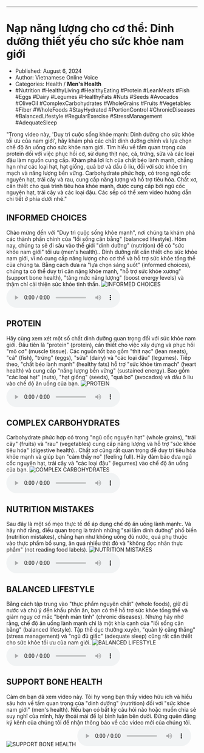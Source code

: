 
---

# Nạp năng lượng cho cơ thể: Dinh dưỡng thiết yếu cho sức khỏe nam giới

- Published: August 6, 2024
- Author: Vietnamese Online Voice
- Categories: Health / **Men's Health**
- #Nutrition #HealthyLiving #HealthyEating #Protein #LeanMeats #Fish #Eggs #Dairy #Legumes #HealthyFats #Nuts #Seeds #Avocados #OliveOil #ComplexCarbohydrates #WholeGrains #Fruits #Vegetables #Fiber #WholeFoods #StayHydrated #PortionControl #ChronicDiseases #BalancedLifestyle #RegularExercise #StressManagement #AdequateSleep

"Trong video này, 'Duy trì cuộc sống khỏe mạnh: Dinh dưỡng cho sức khỏe tối ưu của nam giới', hãy khám phá các chất dinh dưỡng chính và lựa chọn chế độ ăn uống cho sức khỏe nam giới. Tìm hiểu về tầm quan trọng của protein đối với việc phục hồi cơ, sử dụng thịt nạc, cá, trứng, sữa và các loại đậu làm nguồn cung cấp. Khám phá lợi ích của chất béo lành mạnh, chẳng hạn như các loại hạt, hạt giống, quả bơ và dầu ô liu, đối với sức khỏe tim mạch và năng lượng bền vững. Carbohydrate phức hợp, có trong ngũ cốc nguyên hạt, trái cây và rau, cung cấp năng lượng và hỗ trợ tiêu hóa. Chất xơ, cần thiết cho quá trình tiêu hóa khỏe mạnh, được cung cấp bởi ngũ cốc nguyên hạt, trái cây và các loại đậu. Các sếp có thể xem video hướng dẫn chi tiết ở phía dưới nhé."


## INFORMED CHOICES

Chào mừng đến với "Duy trì cuộc sống khỏe mạnh", nơi chúng ta khám phá các thành phần chính của "lối sống cân bằng" (balanced lifestyle). Hôm nay, chúng ta sẽ đi sâu vào thế giới "dinh dưỡng" (nutrition) để có "sức khỏe nam giới" tối ưu (men's health).. Dinh dưỡng rất cần thiết cho sức khỏe nam giới, vì nó cung cấp năng lượng cho cơ thể và hỗ trợ sức khỏe tổng thể của chúng ta. Bằng cách đưa ra "lựa chọn sáng suốt" (informed choices), chúng ta có thể duy trì cân nặng khỏe mạnh, "hỗ trợ sức khỏe xương" (support bone health), "tăng mức năng lượng" (boost energy levels) và thậm chí cải thiện sức khỏe tinh thần.
![INFORMED CHOICES](https://http-archiver-apis-production-80.schnworks.com/storage/images/transitions/2024-08-06/transition--382143524-Montserrat-Thin-283593.jpg)
<audio controls>
    <source src="https://http-archiver-apis-production-80.schnworks.com/storage/storage/audio/file-23867016856.mp3" type="audio/mpeg">
</audio>



## PROTEIN

Hãy cùng xem xét một số chất dinh dưỡng quan trọng đối với sức khỏe nam giới. Đầu tiên là "protein" (protein), cần thiết cho việc xây dựng và phục hồi "mô cơ" (muscle tissue). Các nguồn tốt bao gồm "thịt nạc" (lean meats), "cá" (fish), "trứng" (eggs), "sữa" (dairy) và "các loại đậu" (legumes). Tiếp theo, "chất béo lành mạnh" (healthy fats) hỗ trợ "sức khỏe tim mạch" (heart health) và cung cấp "năng lượng bền vững" (sustained energy). Bao gồm "các loại hạt" (nuts), "hạt giống" (seeds), "quả bơ" (avocados) và dầu ô liu vào chế độ ăn uống của bạn.
![PROTEIN](https://http-archiver-apis-production-80.schnworks.com/storage/images/transitions/2024-08-06/transition-16731600044-Montserrat-Bold-4A148C.jpg)
<audio controls>
    <source src="https://http-archiver-apis-production-80.schnworks.com/storage/storage/audio/file-13599293739.mp3" type="audio/mpeg">
</audio>



## COMPLEX CARBOHYDRATES

Carbohydrate phức hợp có trong "ngũ cốc nguyên hạt" (whole grains), "trái cây" (fruits) và "rau" (vegetables) cung cấp năng lượng và hỗ trợ "sức khỏe tiêu hóa" (digestive health).. Chất xơ cũng rất quan trọng để duy trì tiêu hóa khỏe mạnh và giúp bạn "cảm thấy no" (feeling full). Hãy đảm bảo đưa ngũ cốc nguyên hạt, trái cây và "các loại đậu" (legumes) vào chế độ ăn uống của bạn.
![COMPLEX CARBOHYDRATES](https://http-archiver-apis-production-80.schnworks.com/storage/images/transitions/2024-08-06/transition-12629154712-Montserrat-ExtraBold-004895.jpg)
<audio controls>
    <source src="https://http-archiver-apis-production-80.schnworks.com/storage/storage/audio/file-22902629694.mp3" type="audio/mpeg">
</audio>



## NUTRITION MISTAKES

Sau đây là một số mẹo thực tế để áp dụng chế độ ăn uống lành mạnh:. Và hãy nhớ rằng, điều quan trọng là tránh những "sai lầm dinh dưỡng" phổ biến (nutrition mistakes), chẳng hạn như không uống đủ nước, quá phụ thuộc vào thực phẩm bổ sung, ăn quá nhiều thịt đỏ và "không đọc nhãn thực phẩm" (not reading food labels).
![NUTRITION MISTAKES](https://http-archiver-apis-production-80.schnworks.com/storage/images/transitions/2024-08-06/transition--28074515138-Montserrat-Regular-7B1FA2.jpg)
<audio controls>
    <source src="https://http-archiver-apis-production-80.schnworks.com/storage/storage/audio/file-5813777482.mp3" type="audio/mpeg">
</audio>



## BALANCED LIFESTYLE

Bằng cách tập trung vào "thực phẩm nguyên chất" (whole foods), giữ đủ nước và chú ý đến khẩu phần ăn, bạn có thể hỗ trợ sức khỏe tổng thể và giảm nguy cơ mắc "bệnh mãn tính" (chronic diseases). Nhưng hãy nhớ rằng, chế độ ăn uống lành mạnh chỉ là một khía cạnh của "lối sống cân bằng" (balanced lifestyle). Tập thể dục thường xuyên, "quản lý căng thẳng" (stress management) và "ngủ đủ giấc" (adequate sleep) cũng rất cần thiết cho sức khỏe tối ưu của nam giới.
![BALANCED LIFESTYLE](https://http-archiver-apis-production-80.schnworks.com/storage/images/transitions/2024-08-06/transition-14861390489-Montserrat-Bold-283593.jpg)
<audio controls>
    <source src="https://http-archiver-apis-production-80.schnworks.com/storage/storage/audio/file-14802654685.mp3" type="audio/mpeg">
</audio>



## SUPPORT BONE HEALTH

Cảm ơn bạn đã xem video này. Tôi hy vọng bạn thấy video hữu ích và hiểu sâu hơn về tầm quan trọng của "dinh dưỡng" (nutrition) đối với "sức khỏe nam giới" (men's health). Nếu bạn có bất kỳ câu hỏi nào hoặc muốn chia sẻ suy nghĩ của mình, hãy thoải mái để lại bình luận bên dưới. Đừng quên đăng ký kênh của chúng tôi để nhận thông báo về các video mới của chúng tôi.
![SUPPORT BONE HEALTH](https://http-archiver-apis-production-80.schnworks.com/storage/images/transitions/2024-08-06/transition-3934975696-Montserrat-ExtraBold-283593.jpg)
<audio controls>
    <source src="https://http-archiver-apis-production-80.schnworks.com/storage/storage/audio/file-1065111802.mp3" type="audio/mpeg">
</audio>

